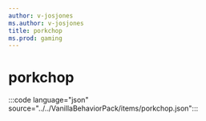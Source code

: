 ```yaml
---
author: v-josjones
ms.author: v-josjones
title: porkchop
ms.prod: gaming
---
```


# porkchop

:::code language="json" source="../../VanillaBehaviorPack/items/porkchop.json":::
